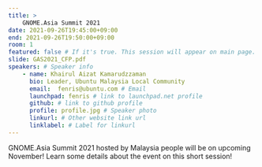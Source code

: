 ```yaml
---
title: >
    GNOME.Asia Summit 2021 
date: 2021-09-26T19:45:00+09:00
end: 2021-09-26T19:50:00+09:00
room: 1
featured: false # If it's true. This session will appear on main page.
slide: GAS2021_CFP.pdf
speakers: # Speaker info
    - name: Khairul Aizat Kamarudzzaman
      bio: Leader, Ubuntu Malaysia Local Community
      email:  fenris@ubuntu.com # Email
      launchpad: fenris # link to launchpad.net profile
      github: # link to github profile
      profile: profile.jpg # Speaker photo
      linkurl: # Other website link url
      linklabel: # Label for linkurl
---
```

GNOME.Asia Summit 2021 hosted by Malaysia people will be on upcoming November! Learn some details about the event on this short session!


